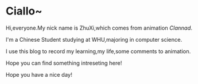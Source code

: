 # Ciallo~

Hi,everyone.My nick name is ZhuXi,which comes from animation *Clannad*.

I'm a Chinese Student studying at WHU,majoring in computer science.

I use this blog to record my learning,my life,some comments to animation.

Hope you can find something intreseting here!

Hope you have a nice day!
